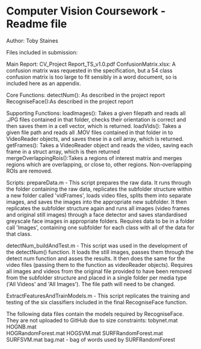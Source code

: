 # Computer Vision Coursework - Readme file
Author: Toby Staines

Files included in submission:

Main Report: CV_Project Report_TS_v1.0.pdf
ConfusionMatrix.xlsx: A confusion matrix was requested in the specification, but a 54 class confusion matrix 
		      is too large to fit sensibly in a word document, so is included here as an appendix.

Core Functions:
detectNum(): As described in the project report
RecogniseFace():As described in the project report


Supporting Functions:
loadImages(): Takes a given filepath and reads all .JPG files contained in that folder, checks their 
	      orientation is correct and then saves them in a cell vector, which is returned.
loadVids():   Takes a given file path and reads all .MOV files contained in that folder in to VideoReader
	      objects, and saves these in a cell array, which is returned.
getFrames():  Takes a VideoReader object and reads the video, saving each frame in a struct array, which
	      is then returned
mergeOverlappingRois():Takes a regions of interest matrix and merges regions which are overlapping, or 
	      close to, other regions. Non-overlapping ROIs are removed.

Scripts:
prepareData.m - This script prepares the raw data. It runs through the folder containing the raw data, 
		replicates the subfolder structure within a new folder called 'vidFrames', loads video 
		files, splits them into separate images, and saves the images into the appropriate new 
		subfolder.
		It then replicates the subfolder structure again and runs all images (video frames and
		original still images) through a face detector and saves standardised greyscale face 
		images in appropriate folders.
		Requires data to be in a folder call 'Images', containing one subfolder for each class
		with all of the data for that class.

detectNum_buildAndTest.m - This script was used in the development of the detectNum() function. It loads
		the still images, passes them through the detect num function and asses the results. It 
		then does the same for the video files (passing them to the function as videoReader objects).
		Requires all images and videos from the original file provided to have been removed from
		the subfolder structure and placed in a single folder per media type ('All Videos' and 
		'All Images'). The file path will need to be changed.

ExtractFeaturesAndTrainModels.m - This script replicates the training and testing of the six classifiers 
		included in the final RecogniseFace function.

The following data files contain the models required by RecogniseFace. They are not uploaded to GitHub due to size constraints:
tobynet.mat         
HOGNB.mat    
HOGRandomForest.mat 
HOGSVM.mat
SURFRandomForest.mat  
SURFSVM.mat
bag.mat - bag of words used by SURFRandomForest           
